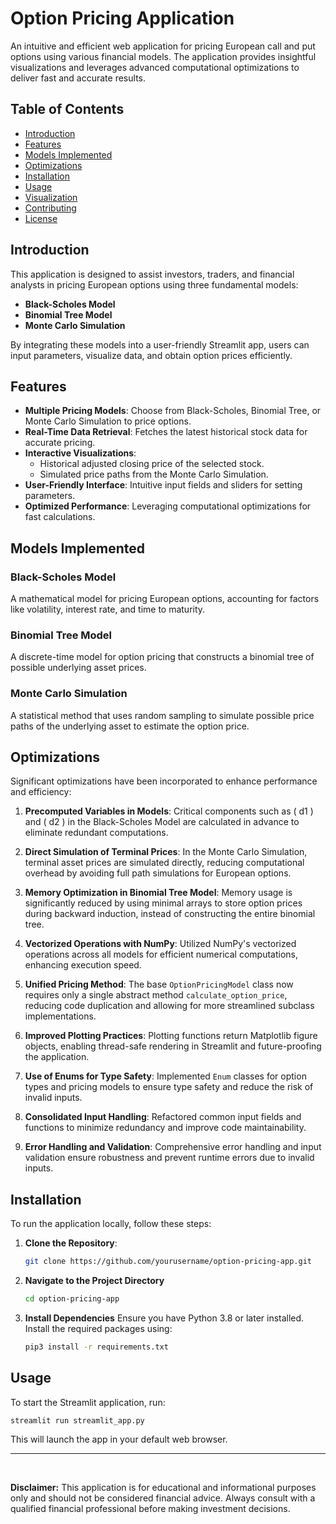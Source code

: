 # Option Pricing Application

An intuitive and efficient web application for pricing European call and put options using various financial models. The
application provides insightful visualizations and leverages advanced computational optimizations to deliver fast and
accurate results.

## Table of Contents

- [Introduction](#introduction)
- [Features](#features)
- [Models Implemented](#models-implemented)
- [Optimizations](#optimizations)
- [Installation](#installation)
- [Usage](#usage)
- [Visualization](#visualization)
- [Contributing](#contributing)
- [License](#license)

## Introduction

This application is designed to assist investors, traders, and financial analysts in pricing European options using
three fundamental models:

- **Black-Scholes Model**
- **Binomial Tree Model**
- **Monte Carlo Simulation**

By integrating these models into a user-friendly Streamlit app, users can input parameters, visualize data, and obtain
option prices efficiently.

## Features

- **Multiple Pricing Models**: Choose from Black-Scholes, Binomial Tree, or Monte Carlo Simulation to price options.
- **Real-Time Data Retrieval**: Fetches the latest historical stock data for accurate pricing.
- **Interactive Visualizations**:
    - Historical adjusted closing price of the selected stock.
    - Simulated price paths from the Monte Carlo Simulation.
- **User-Friendly Interface**: Intuitive input fields and sliders for setting parameters.
- **Optimized Performance**: Leveraging computational optimizations for fast calculations.

## Models Implemented

### Black-Scholes Model

A mathematical model for pricing European options, accounting for factors like volatility, interest rate, and time to
maturity.

### Binomial Tree Model

A discrete-time model for option pricing that constructs a binomial tree of possible underlying asset prices.

### Monte Carlo Simulation

A statistical method that uses random sampling to simulate possible price paths of the underlying asset to estimate the
option price.

## Optimizations

Significant optimizations have been incorporated to enhance performance and efficiency:

1. **Precomputed Variables in Models**: Critical components such as \( d1 \) and \( d2 \) in the Black-Scholes Model are
   calculated in advance to eliminate redundant computations.

2. **Direct Simulation of Terminal Prices**: In the Monte Carlo Simulation, terminal asset prices are simulated
   directly, reducing computational overhead by avoiding full path simulations for European options.

3. **Memory Optimization in Binomial Tree Model**: Memory usage is significantly reduced by using minimal arrays to
   store option prices during backward induction, instead of constructing the entire binomial tree.

4. **Vectorized Operations with NumPy**: Utilized NumPy's vectorized operations across all models for efficient
   numerical computations, enhancing execution speed.

5. **Unified Pricing Method**: The base `OptionPricingModel` class now requires only a single abstract
   method `calculate_option_price`, reducing code duplication and allowing for more streamlined subclass
   implementations.

6. **Improved Plotting Practices**: Plotting functions return Matplotlib figure objects, enabling thread-safe rendering
   in Streamlit and future-proofing the application.

7. **Use of Enums for Type Safety**: Implemented `Enum` classes for option types and pricing models to ensure type
   safety and reduce the risk of invalid inputs.

8. **Consolidated Input Handling**: Refactored common input fields and functions to minimize redundancy and improve code
   maintainability.

9. **Error Handling and Validation**: Comprehensive error handling and input validation ensure robustness and prevent
   runtime errors due to invalid inputs.

## Installation

To run the application locally, follow these steps:

1. **Clone the Repository**:

   ```bash
   git clone https://github.com/yourusername/option-pricing-app.git

2. **Navigate to the Project Directory**
    ```bash
   cd option-pricing-app

3. **Install Dependencies**
   Ensure you have Python 3.8 or later installed. Install the required packages using:
    ```bash
   pip3 install -r requirements.txt

## Usage

To start the Streamlit application, run:

    streamlit run streamlit_app.py

This will launch the app in your default web browser.

<hr>
<br>

**Disclaimer:** This application is for educational and informational purposes only and should not be considered financial advice. Always consult with a qualified financial professional before making investment decisions.